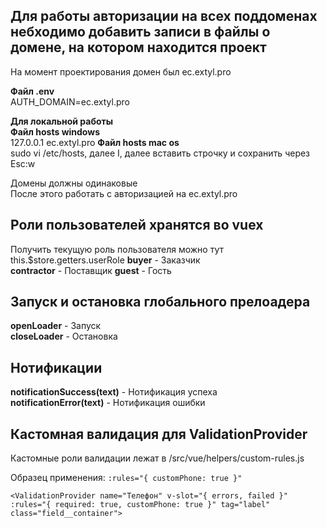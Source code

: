 ## Для работы авторизации на всех поддоменах небходимо добавить записи в файлы о домене, на котором находится проект

На момент проектирования домен был ec.extyl.pro  

**Файл .env**  
AUTH_DOMAIN=ec.extyl.pro  

**Для локальной работы**  
**Файл hosts windows**  
127.0.0.1 ec.extyl.pro
**Файл hosts mac os**  
sudo vi /etc/hosts, далее I, далее вставить строчку и сохранить через Esc:w

Домены должны одинаковые  
После этого работать с авторизацией на ec.extyl.pro

## Роли пользователей хранятся вo vuex 
Получить текущую роль пользователя можно тут this.$store.getters.userRole
**buyer** - Заказчик  
**contractor** - Поставщик
**guest** - Гость

## Запуск и остановка глобального прелоадера
**openLoader** - Запуск  
**closeLoader** - Остановка

## Нотификации
**notificationSuccess(text)** - Нотификация успеха  
**notificationError(text)** - Нотификация ошибки

## Кастомная валидация для ValidationProvider
Кастомные роли валидации лежат в /src/vue/helpers/custom-rules.js

Образец применения: `:rules="{ customPhone: true }"`
    
    <ValidationProvider name="Телефон" v-slot="{ errors, failed }" :rules="{ required: true, customPhone: true }" tag="label" class="field__container">
